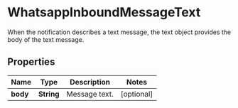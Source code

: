 

# WhatsappInboundMessageText

When the notification describes a text message, the text object provides the body of the text message.

## Properties

| Name | Type | Description | Notes |
|------------ | ------------- | ------------- | -------------|
|**body** | **String** | Message text. |  [optional] |



